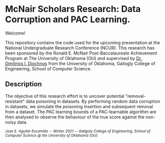 McNair Scholars Research: Data Corruption and PAC Learning.
===========================================================

Welcome!

This repository contains the code used for the upcoming presentation at the National Undergraduate Research Conference (NCUR). This research has been sponsored by the Ronald E. McNair Post-Baccalaureate Achievement Program at The University of Oklahoma (OU) and supervised by [Dr. Dimitrios I. Diochnos](http://diochnos.com/) from the University of Oklahoma, Gallogly College of Engineering, School of Computer Science.

Description
-----------

The objective of this research effort is to uncover potential "removal-resistant" data poisoning in datasets. By performing random data corruption in datasets, we simulate the poisoning insertion and subsequent removal from a dataset. The PAC learning bounds of a PAC-learnable algorithm are then analysed to observe the behaviour of the true score against the non-noisy data.


<sup><i>Jose E. Aguilar Escamilla -- Winter 2021 -- Gallgoly College of Engineering, School of Computer Science @ the University of Oklahoma (OU).</sup></i>